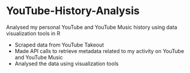 # YouTube-History-Analysis
Analysed my personal YouTube and YouTube Music history using data visualization tools in R
- Scraped data from YouTube Takeout 
- Made API calls to retrieve metadata related to my activity on YouTube and YouTube Music
- Analysed the data using visualization tools
